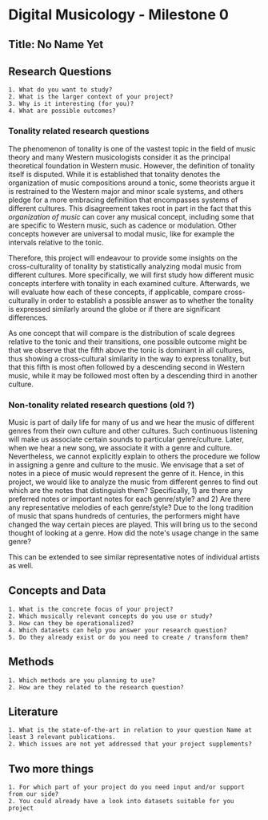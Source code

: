 # Digital Musicology - Milestone 0

## Title: No Name Yet

## Research Questions

    1. What do you want to study?
    2. What is the larger context of your project?
    3. Why is it interesting (for you)?
    4. What are possible outcomes?

### Tonality related research questions

The phenomenon of tonality is one of the vastest topic in the field of music theory and many Western musicologists consider it as the principal theoretical foundation in Western music. However, the definition of tonality itself is disputed. While it is established that tonality denotes the organization of music compositions around a tonic, some theorists argue it is restrained to the Western major and minor scale systems, and others pledge for a more embracing definition that encompasses systems of different cultures. This disagreement takes root in part in the fact that this *organization of music* can cover any musical concept, including some that are specific to Western music, such as cadence or modulation. Other concepts however are universal to modal music, like for example the intervals relative to the tonic.

Therefore, this project will endeavour to provide some insights on the cross-culturality of tonality by statistically analyzing modal music from different cultures. More specifically, we will first study how different music concepts interfere with tonality in each examined culture. Afterwards, we will evaluate how each of these concepts, if applicable, compare cross-culturally in order to establish a possible answer as to whether the tonality is expressed similarly around the globe or if there are significant differences.

As one concept that will compare is the distribution of scale degrees relative to the tonic and their transitions, one possible outcome might be that we observe that the fifth above the tonic is dominant in all cultures, thus showing a cross-cultural similarity in the way to express tonality, but that this fifth is most often followed by a descending second in Western music, while it may be followed most often by a descending third in another culture.

### Non-tonality related research questions (old ?)

Music is part of daily life for many of us and we hear the music of different genres from their own culture and other cultures. Such continuous listening will make us associate certain sounds to particular genre/culture. Later, when we hear a new song, we associate it with a genre and culture. Nevertheless, we cannot explicitly explain to others the procedure we follow in assigning a genre and culture to the music. We envisage that a set of notes in a piece of music would represent the genre of it. Hence, in this project, we would like to analyze the music from different genres to find out which are the notes that distinguish them? Specifically, 1) are there any preferred notes or important notes for each genre/style? and 2) Are there any representative melodies of each genre/style? Due to the long tradition of music that spans hundreds of centuries, the performers might have changed the way certain pieces are played. This will bring us to the second thought of looking at a genre. How did the note's usage change in the same genre?

This can be extended to see similar representative notes of individual artists as well.

## Concepts and Data

    1. What is the concrete focus of your project?
    2. Which musically relevant concepts do you use or study?
    3. How can they be operationalized?
    4. Which datasets can help you answer your research question?
    5. Do they already exist or do you need to create / transform them?

## Methods

    1. Which methods are you planning to use?
    2. How are they related to the research question?

## Literature

    1. What is the state-of-the-art in relation to your question Name at least 3 relevant publications.
    2. Which issues are not yet addressed that your project supplements?

## Two more things

    1. For which part of your project do you need input and/or support from our side?
    2. You could already have a look into datasets suitable for you project
